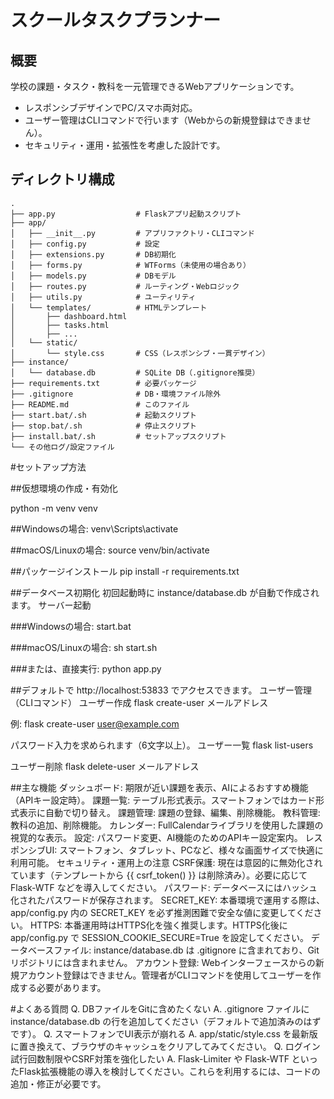 # スクールタスクプランナー

## 概要

学校の課題・タスク・教科を一元管理できるWebアプリケーションです。

*   レスポンシブデザインでPC/スマホ両対応。
*   ユーザー管理はCLIコマンドで行います（Webからの新規登録はできません）。
*   セキュリティ・運用・拡張性を考慮した設計です。

## ディレクトリ構成

```text
.
├── app.py                  # Flaskアプリ起動スクリプト
├── app/
│   ├── __init__.py         # アプリファクトリ・CLIコマンド
│   ├── config.py           # 設定
│   ├── extensions.py       # DB初期化
│   ├── forms.py            # WTForms（未使用の場合あり）
│   ├── models.py           # DBモデル
│   ├── routes.py           # ルーティング・Webロジック
│   ├── utils.py            # ユーティリティ
│   └── templates/          # HTMLテンプレート
│       ├── dashboard.html
│       ├── tasks.html
│       ├── ...
│   └── static/
│       └── style.css       # CSS（レスポンシブ・一貫デザイン）
├── instance/
│   └── database.db         # SQLite DB（.gitignore推奨）
├── requirements.txt        # 必要パッケージ
├── .gitignore              # DB・環境ファイル除外
├── README.md               # このファイル
├── start.bat/.sh           # 起動スクリプト
├── stop.bat/.sh            # 停止スクリプト
├── install.bat/.sh         # セットアップスクリプト
└── その他ログ/設定ファイル

```

#セットアップ方法

##仮想環境の作成・有効化

python -m venv venv
 

##Windowsの場合:
venv\Scripts\activate
 

##macOS/Linuxの場合:
source venv/bin/activate
 

##パッケージインストール
pip install -r requirements.txt
 

##データベース初期化
初回起動時に instance/database.db が自動で作成されます。
サーバー起動

###Windowsの場合:
start.bat
 

###macOS/Linuxの場合:
sh start.sh
 
###または、直接実行:
python app.py
 
 
##デフォルトで http://localhost:53833 でアクセスできます。
ユーザー管理（CLIコマンド）
ユーザー作成
flask create-user メールアドレス
 
 
例:
flask create-user user@example.com
 
 
パスワード入力を求められます（6文字以上）。
ユーザー一覧
flask list-users
 
 
ユーザー削除
flask delete-user メールアドレス
 
 
##主な機能
ダッシュボード: 期限が近い課題を表示、AIによるおすすめ機能（APIキー設定時）。
課題一覧: テーブル形式表示。スマートフォンではカード形式表示に自動で切り替え。
課題管理: 課題の登録、編集、削除機能。
教科管理: 教科の追加、削除機能。
カレンダー: FullCalendarライブラリを使用した課題の視覚的な表示。
設定: パスワード変更、AI機能のためのAPIキー設定案内。
レスポンシブUI: スマートフォン、タブレット、PCなど、様々な画面サイズで快適に利用可能。
セキュリティ・運用上の注意
CSRF保護: 現在は意図的に無効化されています（テンプレートから {{ csrf_token() }} は削除済み）。必要に応じて Flask-WTF などを導入してください。
パスワード: データベースにはハッシュ化されたパスワードが保存されます。
SECRET_KEY: 本番環境で運用する際は、app/config.py 内の SECRET_KEY を必ず推測困難で安全な値に変更してください。
HTTPS: 本番運用時はHTTPS化を強く推奨します。HTTPS化後に app/config.py で SESSION_COOKIE_SECURE=True を設定してください。
データベースファイル: instance/database.db は .gitignore に含まれており、Gitリポジトリには含まれません。
アカウント登録: Webインターフェースからの新規アカウント登録はできません。管理者がCLIコマンドを使用してユーザーを作成する必要があります。

#よくある質問
Q. DBファイルをGitに含めたくない
A. .gitignore ファイルに instance/database.db の行を追加してください（デフォルトで追加済みのはずです）。
Q. スマートフォンでUI表示が崩れる
A. app/static/style.css を最新版に置き換えて、ブラウザのキャッシュをクリアしてみてください。
Q. ログイン試行回数制限やCSRF対策を強化したい
A. Flask-Limiter や Flask-WTF といったFlask拡張機能の導入を検討してください。これらを利用するには、コードの追加・修正が必要です。